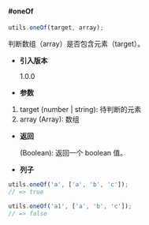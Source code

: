 <!-- markdownlint-disable-next-line -->
#### #oneOf

```javascript
utils.oneOf(target, array);
```

判断数组（array）是否包含元素（target）。

- **引入版本**

    1.0.0

- **参数**

1. target (number | string): 待判断的元素
2. array (Array): 数组

- **返回**

    (Boolean): 返回一个 boolean 值。

- **列子**

```javascript
utils.oneOf('a', ['a', 'b', 'c']);
// => true

utils.oneOf('a1', ['a', 'b', 'c']);
// => false
```
